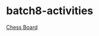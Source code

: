 # batch8-activities
<html>
  <body>
    <a href="https://github.com/JansonSiy/batch8-activities/blob/main/Activity_5/A5.html">Chess Board</a>
  </body>
</html>
